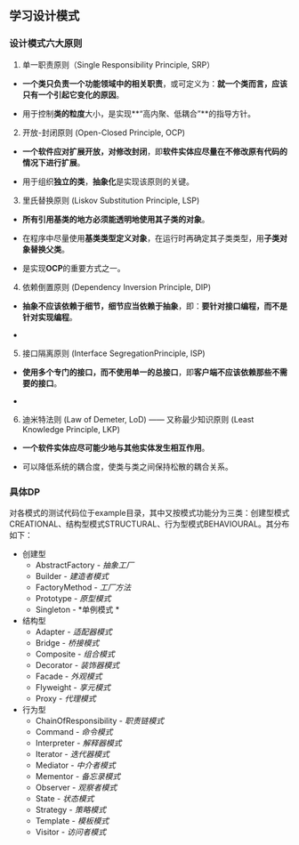 ## 学习设计模式
### 设计模式六大原则
1. 单一职责原则（Single Responsibility Principle, SRP）

  + **一个类只负责一个功能领域中的相关职责**，或可定义为：**就一个类而言，应该只有一个引起它变化的原因**。
  
  + 用于控制**类的粒度**大小，是实现**“高内聚、低耦合”**的指导方针。

2. 开放-封闭原则 (Open-Closed Principle, OCP)

  + **一个软件应对扩展开放，对修改封闭**，即**软件实体应尽量在不修改原有代码的情况下进行扩展**。

  + 用于组织**独立的类**，**抽象化**是实现该原则的关键。

3. 里氏替换原则 (Liskov Substitution Principle, LSP)

  + **所有引用基类的地方必须能透明地使用其子类的对象**。

  + 在程序中尽量使用**基类类型定义对象**，在运行时再确定其子类类型，用**子类对象替换父类**。

  + 是实现**OCP**的重要方式之一。

4. 依赖倒置原则 (Dependency Inversion Principle, DIP)

  + **抽象不应该依赖于细节，细节应当依赖于抽象**，即：**要针对接口编程，而不是针对实现编程**。

  + 
  
5. 接口隔离原则 (Interface SegregationPrinciple, ISP)

  + **使用多个专门的接口，而不使用单一的总接口**，即**客户端不应该依赖那些不需要的接口**。

  + 

6. 迪米特法则 (Law of Demeter, LoD) —— 又称最少知识原则 (Least Knowledge Principle, LKP)

  + **一个软件实体应尽可能少地与其他实体发生相互作用**。

  + 可以降低系统的耦合度，使类与类之间保持松散的耦合关系。

### 具体DP
对各模式的测试代码位于example目录，其中又按模式功能分为三类：创建型模式CREATIONAL、结构型模式STRUCTURAL、行为型模式BEHAVIOURAL。其分布如下：
- 创建型
  - AbstractFactory - *抽象工厂*
  - Builder - *建造者模式*
  - FactoryMethod - *工厂方法*
  - Prototype - *原型模式*
  - Singleton - *单例模式 *
- 结构型
  - Adapter - *适配器模式*
  - Bridge - *桥接模式*
  - Composite - *组合模式*
  - Decorator - *装饰器模式*
  - Facade - *外观模式*
  - Flyweight - *享元模式*
  - Proxy - *代理模式*
- 行为型
  - ChainOfResponsibility - *职责链模式*
  - Command - *命令模式*
  - Interpreter - *解释器模式*
  - Iterator - *迭代器模式*
  - Mediator - *中介者模式*
  - Mementor - *备忘录模式*
  - Observer - *观察者模式*
  - State - *状态模式*
  - Strategy - *策略模式*
  - Template - *模板模式*
  - Visitor - *访问者模式*
